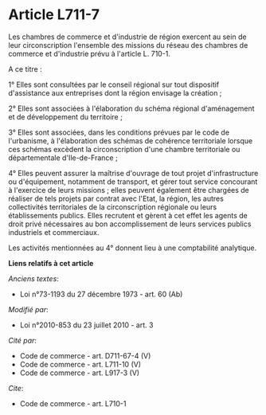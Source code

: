 # Article L711-7

Les chambres de commerce et d'industrie de région exercent au sein de leur circonscription l'ensemble des missions du réseau
des chambres de commerce et d'industrie prévu à l'article L. 710-1.

A ce titre : 

1° Elles sont consultées par le conseil régional sur tout dispositif d'assistance aux entreprises dont la région envisage la
création ; 

2° Elles sont associées à l'élaboration du schéma régional d'aménagement et de développement du territoire ; 

3° Elles sont associées, dans les conditions prévues par le code de l'urbanisme, à l'élaboration des schémas de cohérence
territoriale lorsque ces schémas excèdent la circonscription d'une chambre territoriale ou départementale d'Ile-de-France ; 

4° Elles peuvent assurer la maîtrise d'ouvrage de tout projet d'infrastructure ou d'équipement, notamment de transport, et
gérer tout service concourant à l'exercice de leurs missions ; elles peuvent également être chargées de réaliser de tels
projets par contrat avec l'Etat, la région, les autres collectivités territoriales de la circonscription régionale ou leurs
établissements publics. Elles recrutent et gèrent à cet effet les agents de droit privé nécessaires au bon accomplissement de
leurs services publics industriels et commerciaux. 

Les activités mentionnées au 4° donnent lieu à une comptabilité analytique.

**Liens relatifs à cet article**

_Anciens textes_:

  - Loi n°73-1193 du 27 décembre 1973 - art. 60 (Ab)

_Modifié par_:

  - Loi n°2010-853 du 23 juillet 2010 - art. 3

_Cité par_:

  - Code de commerce - art. D711-67-4 (V)
  - Code de commerce - art. L711-10 (V)
  - Code de commerce - art. L917-3 (V)

_Cite_:

  - Code de commerce - art. L710-1
